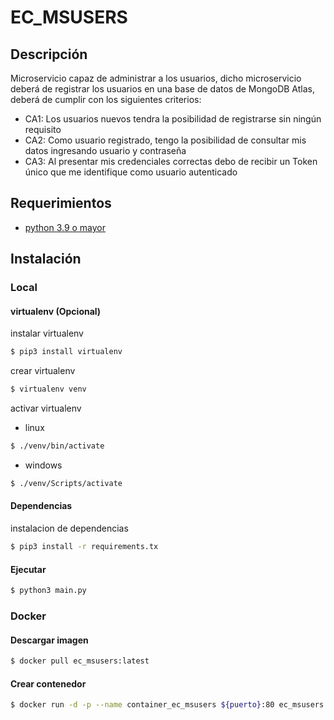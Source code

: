 # EC_MSUSERS

## Descripción

Microservicio capaz de administrar a los usuarios, dicho microservicio deberá de registrar los usuarios en una base de
datos de MongoDB Atlas, deberá de cumplir con los siguientes criterios:

- CA1: Los usuarios nuevos tendra la posibilidad de registrarse sin ningún
  requisito
- CA2: Como usuario registrado, tengo la posibilidad de consultar mis datos
  ingresando usuario y contraseña
- CA3: Al presentar mis credenciales correctas debo de recibir un Token único
  que me identifique como usuario autenticado

## Requerimientos

- [python 3.9 o mayor](https://www.python.org/)

## Instalación

### Local

#### virtualenv (Opcional)

instalar virtualenv

``` bash 
$ pip3 install virtualenv 
``` 

crear virtualenv

``` bash 
$ virtualenv venv 
``` 

activar virtualenv

- linux

``` bash 
$ ./venv/bin/activate
``` 

- windows

``` bash 
$ ./venv/Scripts/activate
``` 

#### Dependencias

instalacion de dependencias

``` bash 
$ pip3 install -r requirements.tx
``` 

#### Ejecutar

``` bash 
$ python3 main.py
``` 

### Docker

#### Descargar imagen

``` bash
$ docker pull ec_msusers:latest
```

#### Crear contenedor

``` bash
$ docker run -d -p --name container_ec_msusers ${puerto}:80 ec_msusers 
```

